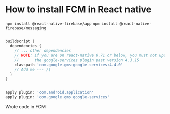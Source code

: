 # How to install FCM in React native 

`npm install @react-native-firebase/app`
`npm install @react-native-firebase/messaging`


```gradle

buildscript {
  dependencies {
    // ... other dependencies
    // NOTE: if you are on react-native 0.71 or below, you must not update
    //       the google-services plugin past version 4.3.15
    classpath 'com.google.gms:google-services:4.4.0'
    // Add me --- /\
  }
}

```
```gradle

apply plugin: 'com.android.application'
apply plugin: 'com.google.gms.google-services'


```


Wrote code in FCM


